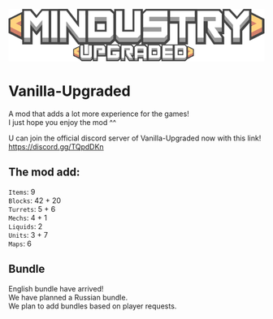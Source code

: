 ![Logo](sprites-override/ui/logo.png)
# Vanilla-Upgraded
A mod that adds a lot more experience for the games!
<br>I just hope you enjoy the mod ^^

U can join the official discord server of Vanilla-Upgraded now with this link!
<br>https://discord.gg/TQpdDKn

## The mod add: 
`Items`: 9
<br>`Blocks`: 42 + 20
<br>`Turrets`: 5 + 6
<br>`Mechs`: 4 + 1
<br>`Liquids`: 2
<br>`Units`: 3 + 7
<br>`Maps`: 6

## Bundle 
English bundle have arrived! 
<br>We have planned a Russian bundle.
<br>We plan to add bundles based on player requests. 